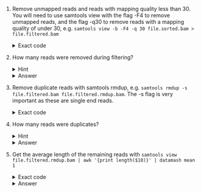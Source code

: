 1. Remove unmapped reads and reads with mapping quality less than 30. You will need to use samtools view with the flag -F4 to remove unmapped reads, and the flag -q30 to remove reads with a mapping quality of under 30, e.g.  ```samtools view -b -F4 -q 30 file.sorted.bam > file.filtered.bam```
    <details> 
    <summary>Exact code</summary>
      
    ```
    samtools view -F4 -q30 sherlock.bam -b > sherlock.filtered.bam 
    samtools view -F4 -q30 holmes.bam -b > holmes.filtered.bam       
    ```
     </details>

2. How many reads were removed during filtering? 
    <details> 
    <summary>Hint</summary>

    Look at how many reads in the filtered version of your bam files, and subtract that from the number of reads in your original files (output of exercise 3, question 7).
    ```samtools view -c sherlock.filtered.bam```
     </details>
    <details> 
    <summary>Answer</summary>

    Sherlock: 477124 - 178808 = 298316
   
    Holmes: 800105 - 725729 = 74376
     </details>

4. Remove duplicate reads with samtools rmdup, e.g. ```samtools rmdup -s file.filtered.bam file.filtered.rmdup.bam```. The -s flag is very important as these are single end reads.
    <details> 
    <summary>Exact code</summary>
      
    ```
    samtools rmdup -s sherlock.filtered.bam sherlock.filtered.rmdup.bam    
    samtools rmdup -s holmes.filtered.bam holmes.filtered.rmdup.bam
    ```
     </details>


5. How many reads were duplicates?

    <details> 
    <summary>Hint</summary>
    
    This is in the rmdup output, e.g.
    [bam_rmdupse_core] X / Y = Z in library '	'
    X is the number of duplicates, Y is the total number of reads, Z is the proportion of duplicates
    </details>

    <details> 
    <summary>Answer</summary>
    
    Sherlock: 1421
   
    Holmes: 23075
    </details>


7. Get the average length of the remaining reads with ```samtools view file.filtered.rmdup.bam | awk '{print length($10)}' | datamash mean 1```

    <details> 
    <summary>Exact code</summary>
    
    ```
    samtools view sherlock.filtered.rmdup.bam | awk '{print length($10)}' | datamash mean 1
    samtools view holmes.filtered.rmdup.bam | awk '{print length($10)}' | datamash mean 1
    ```
    </details>

    <details> 
    <summary>Answer</summary>
    
    ![image](https://github.com/abigailramsoe/SherlockHolmes/assets/28560412/19bdff6b-175e-4fb3-aa9f-8dcc4c9cb4c4)
    </details>
